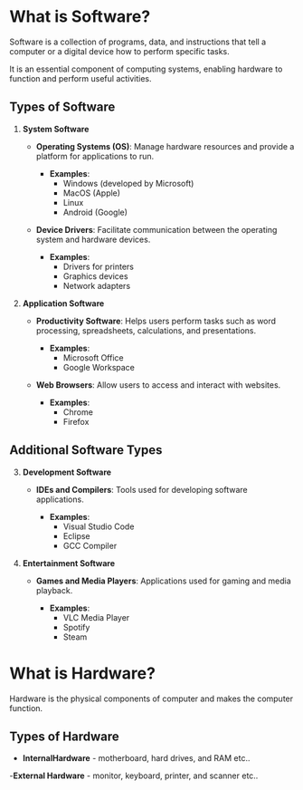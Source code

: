 # What is Software?

Software is a collection of programs, data, and instructions that tell a computer or a digital device how to perform specific tasks.

It is an essential component of computing systems, enabling hardware to function and perform useful activities.

## Types of Software

1. **System Software**

   - **Operating Systems (OS)**: Manage hardware resources and provide a platform for applications to run.

     - **Examples**: 
       - Windows (developed by Microsoft)
       - MacOS (Apple)
       - Linux
       - Android (Google)

   - **Device Drivers**: Facilitate communication between the operating system and hardware devices.

     - **Examples**: 
       - Drivers for printers
       - Graphics devices
       - Network adapters

2. **Application Software**

   - **Productivity Software**: Helps users perform tasks such as word processing, spreadsheets, calculations, and presentations.

     - **Examples**: 
       - Microsoft Office
       - Google Workspace

   - **Web Browsers**: Allow users to access and interact with websites.

     - **Examples**: 
       - Chrome
       - Firefox

## Additional Software Types

3. **Development Software**

   - **IDEs and Compilers**: Tools used for developing software applications.

     - **Examples**: 
       - Visual Studio Code
       - Eclipse
       - GCC Compiler

4. **Entertainment Software**

   - **Games and Media Players**: Applications used for gaming and media playback.

     - **Examples**: 
       - VLC Media Player
       - Spotify
       - Steam


# What is Hardware?

Hardware is the physical components of computer and makes the computer function.

## Types of Hardware

- **InternalHardware** -  motherboard, hard drives, and RAM etc..

-**External Hardware** - monitor, keyboard, printer, and scanner etc..

   
   
